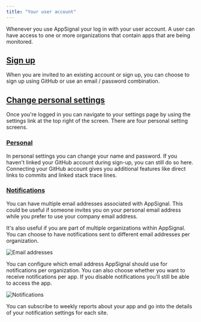 ```yaml
---
title: "Your user account"
---
```


Whenever you use AppSignal your log in with your user account. A user
can have access to one or more organizations that contain apps that are
being monitored.

## [Sign up](#log_in)
When you are invited to an existing account or sign up, you can choose to sign
up using GitHub or use an email / password combination.

## [Change personal settings](#change_your_personal_settings)
Once you're logged in you can navigate to your settings page by using
the settings link at the top right of the screen. There are four
personal setting screens.

### [Personal](#personal)

In personal settings you can change your name and password. If you
haven't linked your GitHub account during sign-up, you can still do so here.
Connecting your GitHub account gives you additional features like direct links
to commits and linked stack trace lines.

### [Notifications](#notifications)

You can have multiple email addresses associated with AppSignal.
This could be useful if someone invites you on your personal email address
while you prefer to use your company email address.

It's also useful if you are part of multiple organizations within AppSignal.
You can choose to have notifications sent to different email addresses per
organization.

![Email addresses](/images/screenshots/email_addresses.png)

You can configure which email address AppSignal should use for notifications
per organization. You can also choose whether you want to receive notifications
per app. If you disable notifications you'll still be able to access the app.

![Notifications](/images/screenshots/notifications.png)

You can subscribe to weekly reports about your app and go into the details of
your notification settings for each site.

